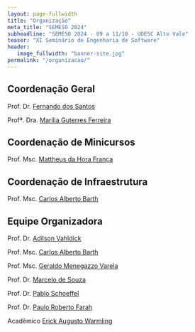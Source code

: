 ```yaml
---
layout: page-fullwidth
title: "Organização"
meta_title: "SEMESO 2024"
subheadline: "SEMESO 2024 - 09 a 11/10 - UDESC Alto Vale"
teaser: "XI Seminário de Engenharia de Software"
header:
   image_fullwidth: "banner-site.jpg"
permalink: "/organizacao/"
---
```


## Coordenação Geral

Prof. Dr. [Fernando dos Santos][fds]

Profª. Dra. [Marília Guterres Ferreira][mgf]

## Coordenação de Minicursos

Prof. Msc. [Mattheus da Hora França][mhf]

## Coordenação de Infraestrutura

Prof. Msc. [Carlos Alberto Barth][cab]

## Equipe Organizadora

Prof. Dr. [Adilson Vahldick][av]

Prof. Msc. [Carlos Alberto Barth][cab]

Prof. Msc. [Geraldo Menegazzo Varela][gmv]

Prof. Dr. [Marcelo de Souza][ms]

Prof. Dr. [Pablo Schoeffel][ps]

<!-- Prof. Dr. [Paolo Moser][pm] -->

Prof. Dr. [Paulo Roberto Farah][prf]

Acadêmico [Erick Augusto Warmling][eaw]



[fds]: http://lattes.cnpq.br/9532186865794326
[mhf]: http://lattes.cnpq.br/2665316828133413
[av]: http://lattes.cnpq.br/3827444548540732
[cab]: http://lattes.cnpq.br/4906389456471521
[gmv]: http://lattes.cnpq.br/4100865925632395
[ms]: http://lattes.cnpq.br/3816635191504545
[mgf]: http://lattes.cnpq.br/9540472751590233
[ps]: http://lattes.cnpq.br/3929824514680056
[pm]: http://lattes.cnpq.br/2530478080816147
[prf]: http://lattes.cnpq.br/8515153063852772
[mls]: https://www.linkedin.com/in/mariana-lino-da-silva-856224236/
[mgl]: https://www.linkedin.com/in/mateus-gabardo-lemos-232a97a7/
[ars]: http://lattes.cnpq.br/3007360492302094
[afcs]: https://www.linkedin.com/in/ana-f%C3%A1bia-coelho-dos-santos-12475624b/
[nas]: https://www.linkedin.com/in/nath%C3%A1lia-acordi-0a564b223/
[eaw]: https://www.linkedin.com/in/erick-augusto-warmling-073a00225/